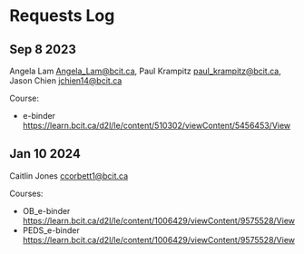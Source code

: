 # Requests Log

## Sep 8 2023  

Angela Lam <Angela_Lam@bcit.ca>, Paul Krampitz <paul_krampitz@bcit.ca>, Jason Chien <jchien14@bcit.ca>

Course:

- e-binder <https://learn.bcit.ca/d2l/le/content/510302/viewContent/5456453/View>

## Jan 10 2024

Caitlin Jones <ccorbett1@bcit.ca>

Courses:

- OB_e-binder <https://learn.bcit.ca/d2l/le/content/1006429/viewContent/9575528/View>
- PEDS_e-binder <https://learn.bcit.ca/d2l/le/content/1006429/viewContent/9575528/View>
